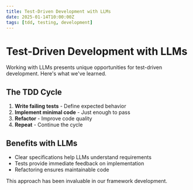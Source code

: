 ```yaml
---
title: Test-Driven Development with LLMs
date: 2025-01-14T10:00:00Z
tags: [tdd, testing, development]
---
```


# Test-Driven Development with LLMs

Working with LLMs presents unique opportunities for test-driven development. Here's what we've learned.

## The TDD Cycle

1. **Write failing tests** - Define expected behavior
2. **Implement minimal code** - Just enough to pass
3. **Refactor** - Improve code quality
4. **Repeat** - Continue the cycle

## Benefits with LLMs

- Clear specifications help LLMs understand requirements
- Tests provide immediate feedback on implementation
- Refactoring ensures maintainable code

This approach has been invaluable in our framework development.